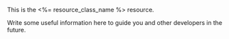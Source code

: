 This is the <%= resource_class_name %> resource.

Write some useful information here to guide you and other developers in the future.
